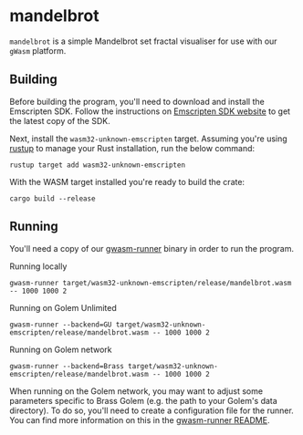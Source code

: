# mandelbrot

`mandelbrot` is a simple Mandelbrot set fractal visualiser for use with our `gWasm` platform.

## Building

Before building the program, you'll need to download and install the Emscripten SDK. Follow
the instructions on [Emscripten SDK website] to get the latest copy of the SDK.

Next, install the `wasm32-unknown-emscripten` target. Assuming you're using [rustup] to manage your Rust installation, run the below command:

```
rustup target add wasm32-unknown-emscripten
```

With the WASM target installed you're ready to build the crate:

```
cargo build --release
```

[Emscripten SDK website]: https://emscripten.org/docs/getting_started/downloads.html#installation-instructions
[rustup]: https://rustup.rs

## Running

You'll need a copy of our [gwasm-runner] binary in order to run the program.

Running locally
```
gwasm-runner target/wasm32-unknown-emscripten/release/mandelbrot.wasm -- 1000 1000 2
```

Running on Golem Unlimited
```
gwasm-runner --backend=GU target/wasm32-unknown-emscripten/release/mandelbrot.wasm -- 1000 1000 2
```

Running on Golem network
```
gwasm-runner --backend=Brass target/wasm32-unknown-emscripten/release/mandelbrot.wasm -- 1000 1000 2
```
When running on the Golem network, you may want to adjust some parameters specific to Brass Golem (e.g. the path to your Golem's data directory). To do so, you'll need to create a configuration file for the runner. You can find more information on this in the [gwasm-runner README].

[gwasm-runner]: https://github.com/golemfactory/gwasm-runner/releases
[gwasm-runner README]: https://github.com/golemfactory/gwasm-runner#running-on-the-golem-network
